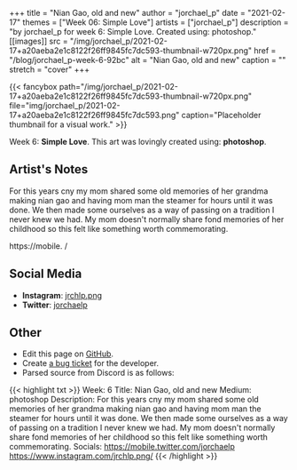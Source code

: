 +++
title =       "Nian Gao, old and new"
author =      "jorchael_p"
date =        "2021-02-17"
themes =      ["Week 06: Simple Love"]
artists =     ["jorchael_p"]
description = "by jorchael_p for week 6: Simple Love. Created using: photoshop."
[[images]]
      src = "/img/jorchael_p/2021-02-17+a20aeba2e1c8122f26ff9845fc7dc593-thumbnail-w720px.png"
      href = "/blog/jorchael_p-week-6-92bc"
      alt = "Nian Gao, old and new"
      caption = ""
      stretch = "cover"
+++


{{< fancybox path="/img/jorchael_p/2021-02-17+a20aeba2e1c8122f26ff9845fc7dc593-thumbnail-w720px.png" file="img/jorchael_p/2021-02-17+a20aeba2e1c8122f26ff9845fc7dc593.png" caption="Placeholder thumbnail for a visual work." >}}


Week 6: **Simple Love**. This art was lovingly created using: **photoshop**.

## Artist's Notes

For this years cny my mom shared some old memories of her grandma making nian gao and having mom man the steamer for hours until it was done. We then made some ourselves as a way of passing on a tradition I never knew we had. My mom doesn't normally share fond memories of her childhood so this felt like something worth commemorating.

https://mobile.
/

## Social Media

- **Instagram**: <a href='https://instagram.com/jrchlp.png' target='_blank'>jrchlp.png</a>
- **Twitter**: <a href='https://twitter.com/jorchaelp' target='_blank'>jorchaelp</a>

## Other

- Edit this page on [GitHub](https://github.com/teaminkling/web-refresh/edit/main/content/blog/jorchael_p-week-6-92bc.md).
- Create [a bug ticket](https://github.com/teaminkling/web-refresh/issues/new?assignees=&labels=bug&template=problem-report.md&title=) for the developer.
- Parsed source from Discord is as follows:

{{< highlight txt >}}
Week: 6
Title: Nian Gao, old and new
Medium: photoshop
Description: For this years cny my mom shared some old memories of her grandma making nian gao and having mom man the steamer for hours until it was done. We then made some ourselves as a way of passing on a tradition I never knew we had. My mom doesn't normally share fond memories of her childhood so this felt like something worth commemorating.
Socials: 
https://mobile.twitter.com/jorchaelp
https://www.instagram.com/jrchlp.png/
{{< /highlight >}}